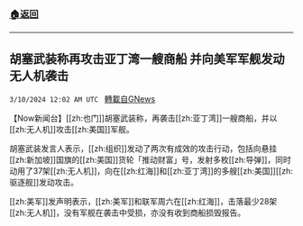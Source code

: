 ###  [:house:返回](README.md)
---


## 胡塞武装称再攻击亚丁湾一艘商船 并向美军军舰发动无人机袭击
`3/10/2024 12:02 AM UTC ` [轉載自GNews](https://gnews.org/articles/2380612)

【Now新闻台】[[zh:也门]]胡塞武装称，再袭击[[zh:亚丁湾]]一艘商船，并以[[zh:无人机]]攻击[[zh:美国]]军舰。

胡塞武装发言人表示，[[zh:组织]]发动了两次有成效的攻击行动，包括向悬挂[[zh:新加坡]]国旗的[[zh:美国]]货轮「推动财富」号，发射多枚[[zh:导弹]]，同时动用了37架[[zh:无人机]]，向在[[zh:红海]]和[[zh:亚丁湾]]的多艘[[zh:美国]][[zh:驱逐舰]]发动攻击。

[[zh:美军]]发声明表示，[[zh:美军]]和联军周六在[[zh:红海]]，击落最少28架[[zh:无人机]]，没有军舰在袭击中受损，亦没有收到商船损毁报告。
